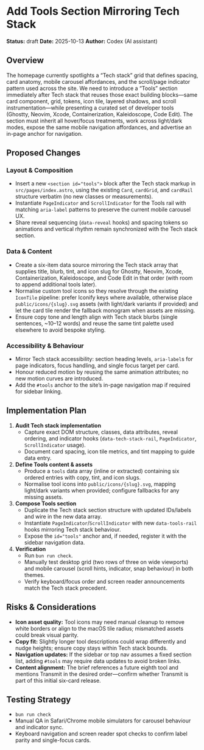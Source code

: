 # Add Tools Section Mirroring Tech Stack

**Status:** draft
**Date:** 2025-10-13
**Author:** Codex (AI assistant)

## Overview

The homepage currently spotlights a “Tech stack” grid that defines spacing, card anatomy, mobile carousel affordances, and the scroll/page indicator pattern used across the site. We need to introduce a “Tools” section immediately after Tech stack that reuses those exact building blocks—same card component, grid, tokens, icon tile, layered shadows, and scroll instrumentation—while presenting a curated set of developer tools (Ghostty, Neovim, Xcode, Containerization, Kaleidoscope, Code Edit). The section must inherit all hover/focus treatments, work across light/dark modes, expose the same mobile navigation affordances, and advertise an in-page anchor for navigation.

## Proposed Changes

### Layout & Composition
- Insert a new `<section id="tools">` block after the Tech stack markup in `src/pages/index.astro`, using the existing `Card`, `cardGrid`, and `cardRail` structure verbatim (no new classes or measurements).
- Instantiate `PageIndicator` and `ScrollIndicator` for the Tools rail with matching `aria-label` patterns to preserve the current mobile carousel UX.
- Share reveal sequencing (`data-reveal` hooks) and spacing tokens so animations and vertical rhythm remain synchronized with the Tech stack section.

### Data & Content
- Create a six-item data source mirroring the Tech stack array that supplies title, blurb, tint, and icon slug for Ghostty, Neovim, Xcode, Containerization, Kaleidoscope, and Code Edit in that order (with room to append additional tools later).
- Normalise custom tool icons so they resolve through the existing `IconTile` pipeline: prefer Iconify keys where available, otherwise place `public/icons/{slug}.svg` assets (with light/dark variants if provided) and let the card tile render the fallback monogram when assets are missing.
- Ensure copy tone and length align with Tech stack blurbs (single sentences, ~10–12 words) and reuse the same tint palette used elsewhere to avoid bespoke styling.

### Accessibility & Behaviour
- Mirror Tech stack accessibility: section heading levels, `aria-label`s for page indicators, focus handling, and single focus target per card.
- Honour reduced motion by reusing the same animation attributes; no new motion curves are introduced.
- Add the `#tools` anchor to the site’s in-page navigation map if required for sidebar linking.

## Implementation Plan

1. **Audit Tech stack implementation**
   - Capture exact DOM structure, classes, data attributes, reveal ordering, and indicator hooks (`data-tech-stack-rail`, `PageIndicator`, `ScrollIndicator` usage).
   - Document card spacing, icon tile metrics, and tint mapping to guide data entry.
2. **Define Tools content & assets**
   - Produce a `tools` data array (inline or extracted) containing six ordered entries with copy, tint, and icon slugs.
   - Normalise tool icons into `public/icons/{slug}.svg`, mapping light/dark variants when provided; configure fallbacks for any missing assets.
3. **Compose Tools section**
   - Duplicate the Tech stack section structure with updated IDs/labels and wire in the new data array.
   - Instantiate `PageIndicator`/`ScrollIndicator` with new `data-tools-rail` hooks mirroring Tech stack behaviour.
   - Expose the `id="tools"` anchor and, if needed, register it with the sidebar navigation data.
4. **Verification**
   - Run `bun run check`.
   - Manually test desktop grid (two rows of three on wide viewports) and mobile carousel (scroll hints, indicator, snap behaviour) in both themes.
   - Verify keyboard/focus order and screen reader announcements match the Tech stack precedent.

## Risks & Considerations
- **Icon asset quality:** Tool icons may need manual cleanup to remove white borders or align to the macOS tile radius; mismatched assets could break visual parity.
- **Copy fit:** Slightly longer tool descriptions could wrap differently and nudge heights; ensure copy stays within Tech stack bounds.
- **Navigation updates:** If the sidebar or top nav assumes a fixed section list, adding `#tools` may require data updates to avoid broken links.
- **Content alignment:** The brief references a future eighth tool and mentions Transmit in the desired order—confirm whether Transmit is part of this initial six-card release.

## Testing Strategy
- `bun run check`
- Manual QA in Safari/Chrome mobile simulators for carousel behaviour and indicator sync.
- Keyboard navigation and screen reader spot checks to confirm label parity and single-focus cards.
